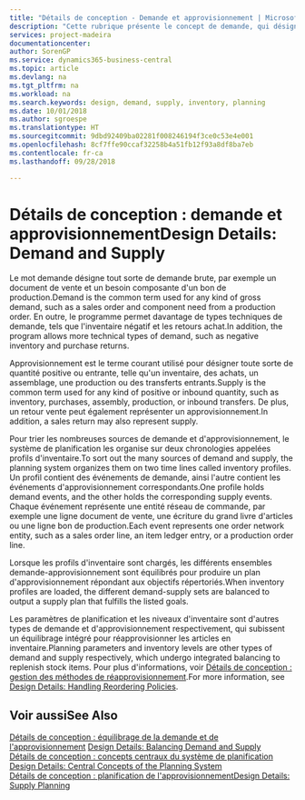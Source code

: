 ```yaml
---
title: "Détails de conception - Demande et approvisionnement | Microsoft Docs"
description: "Cette rubrique présente le concept de demande, qui désigne toute sorte de demande brute, par exemple un document de vente et un besoin composante d'un bon de production."
services: project-madeira
documentationcenter: 
author: SorenGP
ms.service: dynamics365-business-central
ms.topic: article
ms.devlang: na
ms.tgt_pltfrm: na
ms.workload: na
ms.search.keywords: design, demand, supply, inventory, planning
ms.date: 10/01/2018
ms.author: sgroespe
ms.translationtype: HT
ms.sourcegitcommit: 9dbd92409ba02281f008246194f3ce0c53e4e001
ms.openlocfilehash: 8cf7ffe90ccaf32258b4a51fb12f93a8df8ba7eb
ms.contentlocale: fr-ca
ms.lasthandoff: 09/28/2018

---
```

# <a name="design-details-demand-and-supply"></a><span data-ttu-id="57069-103">Détails de conception : demande et approvisionnement</span><span class="sxs-lookup"><span data-stu-id="57069-103">Design Details: Demand and Supply</span></span>
<span data-ttu-id="57069-104">Le mot demande désigne tout sorte de demande brute, par exemple un document de vente et un besoin composante d'un bon de production.</span><span class="sxs-lookup"><span data-stu-id="57069-104">Demand is the common term used for any kind of gross demand, such as a sales order and component need from a production order.</span></span> <span data-ttu-id="57069-105">En outre, le programme permet davantage de types techniques de demande, tels que l'inventaire négatif et les retours achat.</span><span class="sxs-lookup"><span data-stu-id="57069-105">In addition, the program allows more technical types of demand, such as negative inventory and purchase returns.</span></span>  
  
<span data-ttu-id="57069-106">Approvisionnement est le terme courant utilisé pour désigner toute sorte de quantité positive ou entrante, telle qu'un inventaire, des achats, un assemblage, une production ou des transferts entrants.</span><span class="sxs-lookup"><span data-stu-id="57069-106">Supply is the common term used for any kind of positive or inbound quantity, such as inventory, purchases, assembly, production, or inbound transfers.</span></span> <span data-ttu-id="57069-107">De plus, un retour vente peut également représenter un approvisionnement.</span><span class="sxs-lookup"><span data-stu-id="57069-107">In addition, a sales return may also represent supply.</span></span>  
  
<span data-ttu-id="57069-108">Pour trier les nombreuses sources de demande et d'approvisionnement, le système de planification les organise sur deux chronologies appelées profils d'inventaire.</span><span class="sxs-lookup"><span data-stu-id="57069-108">To sort out the many sources of demand and supply, the planning system organizes them on two time lines called inventory profiles.</span></span> <span data-ttu-id="57069-109">Un profil contient des événements de demande, ainsi l'autre contient les événements d'approvisionnement correspondants.</span><span class="sxs-lookup"><span data-stu-id="57069-109">One profile holds demand events, and the other holds the corresponding supply events.</span></span> <span data-ttu-id="57069-110">Chaque événement représente une entité réseau de commande, par exemple une ligne document de vente, une écriture du grand livre d'articles ou une ligne bon de production.</span><span class="sxs-lookup"><span data-stu-id="57069-110">Each event represents one order network entity, such as a sales order line, an item ledger entry, or a production order line.</span></span>  
  
<span data-ttu-id="57069-111">Lorsque les profils d'inventaire sont chargés, les différents ensembles demande-approvisionnement sont équilibrés pour produire un plan d'approvisionnement répondant aux objectifs répertoriés.</span><span class="sxs-lookup"><span data-stu-id="57069-111">When inventory profiles are loaded, the different demand-supply sets are balanced to output a supply plan that fulfills the listed goals.</span></span>  
  
<span data-ttu-id="57069-112">Les paramètres de planification et les niveaux d'inventaire sont d'autres types de demande et d'approvisionnement respectivement, qui subissent un équilibrage intégré pour réapprovisionner les articles en inventaire.</span><span class="sxs-lookup"><span data-stu-id="57069-112">Planning parameters and inventory levels are other types of demand and supply respectively, which undergo integrated balancing to replenish stock items.</span></span> <span data-ttu-id="57069-113">Pour plus d'informations, voir [Détails de conception : gestion des méthodes de réapprovisionnement](design-details-handling-reordering-policies.md).</span><span class="sxs-lookup"><span data-stu-id="57069-113">For more information, see [Design Details: Handling Reordering Policies](design-details-handling-reordering-policies.md).</span></span>  
  
## <a name="see-also"></a><span data-ttu-id="57069-114">Voir aussi</span><span class="sxs-lookup"><span data-stu-id="57069-114">See Also</span></span>  
<span data-ttu-id="57069-115">[Détails de conception : équilibrage de la demande et de l'approvisionnement](design-details-balancing-demand-and-supply.md) </span><span class="sxs-lookup"><span data-stu-id="57069-115">[Design Details: Balancing Demand and Supply](design-details-balancing-demand-and-supply.md) </span></span>  
<span data-ttu-id="57069-116">[Détails de conception : concepts centraux du système de planification](design-details-central-concepts-of-the-planning-system.md) </span><span class="sxs-lookup"><span data-stu-id="57069-116">[Design Details: Central Concepts of the Planning System](design-details-central-concepts-of-the-planning-system.md) </span></span>  
[<span data-ttu-id="57069-117">Détails de conception : planification de l'approvisionnement</span><span class="sxs-lookup"><span data-stu-id="57069-117">Design Details: Supply Planning</span></span>](design-details-supply-planning.md)

